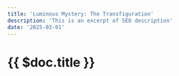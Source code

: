 ```yaml
---
title: 'Luminous Mystery: The Transfiguration'
description: 'This is an excerpt of SEO description'
date: '2025-03-01'
---
```


# {{ $doc.title }}